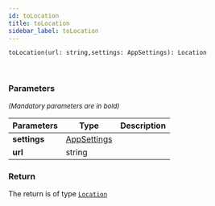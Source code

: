 ```yaml
---
id: toLocation
title: toLocation
sidebar_label: toLocation
---
```


```tsx
toLocation(url: string,settings: AppSettings): Location
```
<br/>



### Parameters

<font size="2"><i>(Mandatory parameters are in bold)</i></font>

| Parameters | Type | Description |
| --------- | ---- | ----------- |
| **settings** | [AppSettings](/framework-api/interfaces/AppSettings.md) |  |
| **url** | string |  |


### Return



The return is of type <code>[Location](/framework-api/interfaces/Location.md)</code>